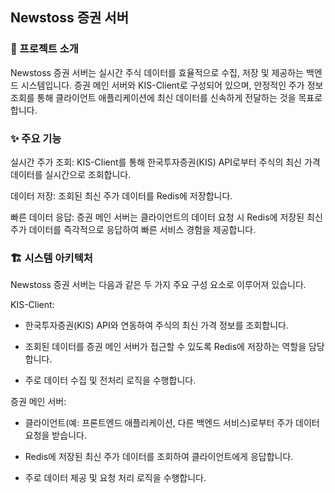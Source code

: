 ## Newstoss 증권 서버

### 🚀 프로젝트 소개
Newstoss 증권 서버는 실시간 주식 데이터를 효율적으로 수집, 저장 및 제공하는 백엔드 시스템입니다. 증권 메인 서버와 KIS-Client로 구성되어 있으며, 안정적인 주가 정보 조회를 통해 클라이언트 애플리케이션에 최신 데이터를 신속하게 전달하는 것을 목표로 합니다.

### ✨ 주요 기능
실시간 주가 조회: KIS-Client를 통해 한국투자증권(KIS) API로부터 주식의 최신 가격 데이터를 실시간으로 조회합니다.

데이터 저장: 조회된 최신 주가 데이터를 Redis에 저장합니다.

빠른 데이터 응답: 증권 메인 서버는 클라이언트의 데이터 요청 시 Redis에 저장된 최신 주가 데이터를 즉각적으로 응답하여 빠른 서비스 경험을 제공합니다.

### 🏗️ 시스템 아키텍처
Newstoss 증권 서버는 다음과 같은 두 가지 주요 구성 요소로 이루어져 있습니다.

KIS-Client:

- 한국투자증권(KIS) API와 연동하여 주식의 최신 가격 정보를 조회합니다.

- 조회된 데이터를 증권 메인 서버가 접근할 수 있도록 Redis에 저장하는 역할을 담당합니다.

- 주로 데이터 수집 및 전처리 로직을 수행합니다.

증권 메인 서버:

- 클라이언트(예: 프론트엔드 애플리케이션, 다른 백엔드 서비스)로부터 주가 데이터 요청을 받습니다.

- Redis에 저장된 최신 주가 데이터를 조회하여 클라이언트에게 응답합니다.

- 주로 데이터 제공 및 요청 처리 로직을 수행합니다.

